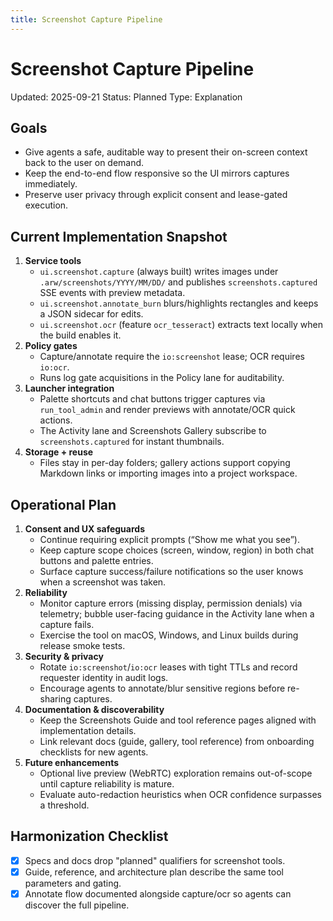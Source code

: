 ```yaml
---
title: Screenshot Capture Pipeline
---
```


# Screenshot Capture Pipeline

Updated: 2025-09-21
Status: Planned
Type: Explanation

## Goals
- Give agents a safe, auditable way to present their on-screen context back to the user on demand.
- Keep the end-to-end flow responsive so the UI mirrors captures immediately.
- Preserve user privacy through explicit consent and lease-gated execution.

## Current Implementation Snapshot
1. **Service tools**
   - `ui.screenshot.capture` (always built) writes images under `.arw/screenshots/YYYY/MM/DD/` and publishes `screenshots.captured` SSE events with preview metadata.
   - `ui.screenshot.annotate_burn` blurs/highlights rectangles and keeps a JSON sidecar for edits.
   - `ui.screenshot.ocr` (feature `ocr_tesseract`) extracts text locally when the build enables it.
2. **Policy gates**
   - Capture/annotate require the `io:screenshot` lease; OCR requires `io:ocr`.
   - Runs log gate acquisitions in the Policy lane for auditability.
3. **Launcher integration**
   - Palette shortcuts and chat buttons trigger captures via `run_tool_admin` and render previews with annotate/OCR quick actions.
   - The Activity lane and Screenshots Gallery subscribe to `screenshots.captured` for instant thumbnails.
4. **Storage + reuse**
   - Files stay in per-day folders; gallery actions support copying Markdown links or importing images into a project workspace.

## Operational Plan
1. **Consent and UX safeguards**
   - Continue requiring explicit prompts (“Show me what you see”).
   - Keep capture scope choices (screen, window, region) in both chat buttons and palette entries.
   - Surface capture success/failure notifications so the user knows when a screenshot was taken.
2. **Reliability**
   - Monitor capture errors (missing display, permission denials) via telemetry; bubble user-facing guidance in the Activity lane when a capture fails.
   - Exercise the tool on macOS, Windows, and Linux builds during release smoke tests.
3. **Security & privacy**
   - Rotate `io:screenshot`/`io:ocr` leases with tight TTLs and record requester identity in audit logs.
   - Encourage agents to annotate/blur sensitive regions before re-sharing captures.
4. **Documentation & discoverability**
   - Keep the Screenshots Guide and tool reference pages aligned with implementation details.
   - Link relevant docs (guide, gallery, tool reference) from onboarding checklists for new agents.
5. **Future enhancements**
   - Optional live preview (WebRTC) exploration remains out-of-scope until capture reliability is mature.
   - Evaluate auto-redaction heuristics when OCR confidence surpasses a threshold.

## Harmonization Checklist
- [x] Specs and docs drop "planned" qualifiers for screenshot tools.
- [x] Guide, reference, and architecture plan describe the same tool parameters and gating.
- [x] Annotate flow documented alongside capture/ocr so agents can discover the full pipeline.
